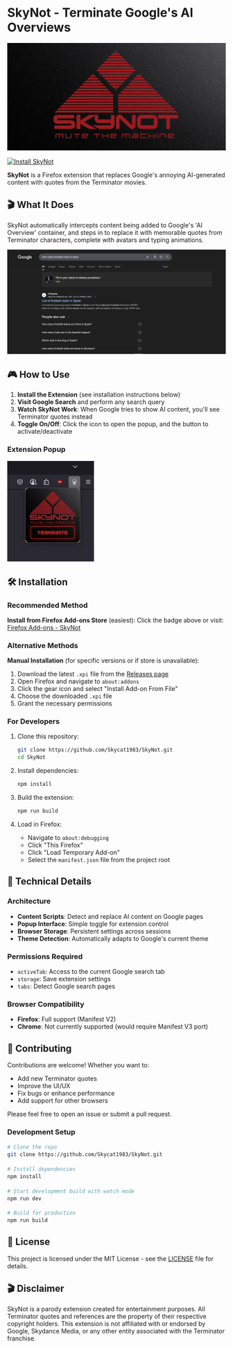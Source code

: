 # SkyNot - Terminate Google's AI Overviews

<!-- https://addons.mozilla.org/en-GB/firefox/addon/skynot/ -->

![SkyNot Logo](src/assets/screenshots/logo.png)

[![Install SkyNot](https://img.shields.io/badge/Firefox%20Add--on-Install-FF7139?logo=firefox&logoColor=white)](https://addons.mozilla.org/en-GB/firefox/addon/skynot/)

**SkyNot** is a Firefox extension that replaces Google's annoying AI-generated content with quotes from the Terminator movies.

## 🎬 What It Does

SkyNot automatically intercepts content being added to Google's 'AI Overview' container, and steps in to replace it with memorable quotes from Terminator characters, complete with avatars and typing animations.

![SkyNot in Action](src/assets/screenshots/content.png)

## 🎮 How to Use

1. **Install the Extension** (see installation instructions below)
2. **Visit Google Search** and perform any search query
3. **Watch SkyNot Work**: When Google tries to show AI content, you'll see Terminator quotes instead
4. **Toggle On/Off**: Click the icon to open the popup, and the button to activate/deactivate

### Extension Popup

<img src="src/assets/screenshots/popup.png" alt="SkyNot Popup" width="200">

## 🛠 Installation

### Recommended Method

**Install from Firefox Add-ons Store** (easiest):
Click the badge above or visit: [Firefox Add-ons - SkyNot](https://addons.mozilla.org/en-GB/firefox/addon/skynot/)

### Alternative Methods

**Manual Installation** (for specific versions or if store is unavailable):

1. Download the latest `.xpi` file from the [Releases page](https://github.com/Skycat1983/SkyNot/releases)
2. Open Firefox and navigate to `about:addons`
3. Click the gear icon and select "Install Add-on From File"
4. Choose the downloaded `.xpi` file
5. Grant the necessary permissions

### For Developers

1. Clone this repository:

   ```bash
   git clone https://github.com/Skycat1983/SkyNot.git
   cd SkyNot
   ```

2. Install dependencies:

   ```bash
   npm install
   ```

3. Build the extension:

   ```bash
   npm run build
   ```

4. Load in Firefox:
   - Navigate to `about:debugging`
   - Click "This Firefox"
   - Click "Load Temporary Add-on"
   - Select the `manifest.json` file from the project root

## 🔧 Technical Details

### Architecture

- **Content Scripts**: Detect and replace AI content on Google pages
- **Popup Interface**: Simple toggle for extension control
- **Browser Storage**: Persistent settings across sessions
- **Theme Detection**: Automatically adapts to Google's current theme

### Permissions Required

- `activeTab`: Access to the current Google search tab
- `storage`: Save extension settings
- `tabs`: Detect Google search pages

### Browser Compatibility

- **Firefox**: Full support (Manifest V2)
- **Chrome**: Not currently supported (would require Manifest V3 port)

## 🤝 Contributing

Contributions are welcome! Whether you want to:

- Add new Terminator quotes
- Improve the UI/UX
- Fix bugs or enhance performance
- Add support for other browsers

Please feel free to open an issue or submit a pull request.

### Development Setup

```bash
# Clone the repo
git clone https://github.com/Skycat1983/SkyNot.git

# Install dependencies
npm install

# Start development build with watch mode
npm run dev

# Build for production
npm run build
```

## 📜 License

This project is licensed under the MIT License - see the [LICENSE](LICENSE) file for details.

## 🎬 Disclaimer

SkyNot is a parody extension created for entertainment purposes. All Terminator quotes and references are the property of their respective copyright holders. This extension is not affiliated with or endorsed by Google, Skydance Media, or any other entity associated with the Terminator franchise.
